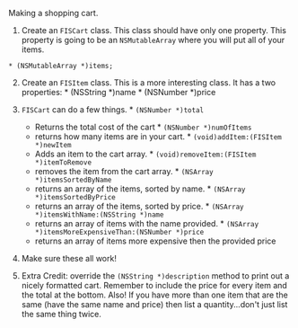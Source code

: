 

Making a shopping cart.

  1. Create an `FISCart` class. This class should have only one property. This
     property is going to be an `NSMutableArray` where you will put all of your
     items. 

    * (NSMutableArray *)items;

  2. Create an `FISItem` class. This is a more interesting class. It has a two properties:
    * (NSString *)name
    * (NSNumber *)price

  3. `FISCart` can do a few things. 
    * `(NSNumber *)total`
      * Returns the total cost of the cart
    * `(NSNumber *)numOfItems`
      * returns how many items are in your cart.
    * `(void)addItem:(FISItem *)newItem`
      * Adds an item to the cart array.
    * `(void)removeItem:(FISItem *)itemToRemove`
      * removes the item from the cart array.
    * `(NSArray *)itemsSortedByName`
      * returns an array of the items, sorted by name.
    * `(NSArray *)itemsSortedByPrice`
      * returns an array of the items, sorted by price.
    * `(NSArray *)itemsWithName:(NSString *)name`
      * returns an array of items with the name provided.
    * `(NSArray *)itemsMoreExpensiveThan:(NSNumber *)price`
      * returns an array of items more expensive then the provided price

  4. Make sure these all work!

  5. Extra Credit: override the `(NSString *)description` method to print out a nicely formatted cart. Remember to include the price for every item and the total at the bottom. Also! If you have more than one item that are the same (have the same name and price) then list a quantity...don't just list the same thing twice.
